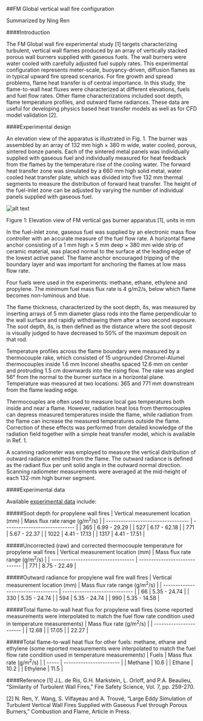 ##FM Global vertical wall fire configuration

Summarized by Ning Ren

####Introduction

The FM Global wall fire experimental study [1] targets characterizing turbulent, vertical wall flames produced by an array of vertically stacked porous wall burners supplied with gaseous fuels. The wall burners were water cooled with carefully adjusted fuel supply rates. This experimental configuration represents meter-scale, buoyancy-driven, diffusion flames as in typical upward fire spread scenarios. For fire growth and spread problems, flame heat transfer is of central importance. In this study, the flame-to-wall heat fluxes were characterized at different elevations, fuels and fuel flow rates. Other flame characterizations included soot depth, flame temperature profiles, and outward flame radiances. These data are useful for developing physics based heat transfer models as well as for CFD model validation [2]. 

####Experimental design

An elevation view of the apparatus is illustrated in Fig. 1. The burner was assembled by an array of 132 mm high × 380 m wide, water cooled, porous, sintered bonze panels. Each of the sintered metal panels was individually supplied with gaseous fuel and individually measured for heat feedback from the flames by the temperature rise of the cooling water. The forward heat transfer zone was simulated by a 660 mm high solid metal, water cooled heat transfer plate, which was divided into five 132 mm thermal segments to measure the distribution of forward heat transfer. The height of the fuel-inlet zone can be adjusted by varying the number of individual panels supplied with gaseous fuel. 

![alt text](https://github.com/NingRen/macfp-db/blob/wallFire-FM/Wall_Fires/FM_Vertical_Wall_Flames/Documentation/Wall_Fire_Burner.png)

Figure 1: Elevation view of FM vertical gas burner apparatus [1], units in mm

In the fuel-inlet zone, gaseous fuel was supplied by an electronic mass flow controller with an accurate measure of the fuel flow rate. A horizontal flame anchor consisting of a 1 mm high × 5 mm deep × 380 mm wide strip of ceramic material, was placed normal to the surface at the leading edge of the lowest active panel. The flame anchor encouraged tripping of the boundary layer and was important for anchoring the flames at low mass flow rate.

Four fuels were used in the experiments: methane, ethane, ethylene and propylene. The minimum fuel mass flux rate is 4 g/m2/s, below which flame becomes non-luminous and blue.

The flame thickness, characterized by the soot depth, δs, was measured by inserting arrays of 5 mm diameter glass rods into the flame perpendicular to the wall surface and rapidly withdrawing them after a two second exposure. The soot depth, δs, is then defined as the distance where the soot deposit is visually judged to have decreased to 50% of the maximum deposit on that rod. 

Temperature profiles across the flame boundary were measured by a thermocouple rake, which consisted of 15 ungrounded Chromel-Alumel thermocouples inside 1.6 mm Inconel sheaths spaced 12.6 mm on center and protruding 1.5 cm downwards into the rising flow. The rake was angled 56° from the normal to the burner surface in a horizontal plane. Temperature was measured at two locations: 365 and 771 mm downstream from the flame leading edge.

Thermocouples are often used to measure local gas temperatures both inside and near a flame. However, radiation heat loss from thermocouples can depress measured temperatures inside the flame, while radiation from the flame can increase the measured temperatures outside the flame. Correction of these effects was performed from detailed knowledge of the radiation field together with a simple heat transfer model, which is available in Ref. 1. 

A scanning radiometer was employed to measure the vertical distribution of outward radiance emitted from the flame. The outward radiance is defined as the radiant flux per unit solid angle in the outward normal direction. Scanning radiometer measurements were averaged at the mid-height of each 132-mm high burner segment.

####Experimental data

Available [experimental data](https://github.com/NingRen/macfp-db/tree/wallFire-FM/Wall_Fires/FM_Vertical_Wall_Flames/Experimental_Data) include:

#####Soot depth for propylene wall fires
| Vertical measurement location (mm) | Mass flux rate range (g/m<sup>2</sup>/s) |
| ---------------------------------- | ----------------------------- |
| 365 | 6.99 - 29.29 |
| 527 | 6.17 - 62.18 |
| 771 | 5.67 - 22.37 |
| 1022 | 4.41 - 17.13 |
| 1317 | 4.41 - 17.51 |


#####Uncorrected (raw) and corrected thermocouple temperature for propylene wall fires
| Vertical measurement location (mm) | Mass flux rate range (g/m<sup>2</sup>/s) |
| ---------------------------------- | ----------------------------- |
| 771 | 8.75 - 22.49 |

#####Outward radiance for propylene wall fire wall fires
| Vertical measurement location (mm) | Mass flux rate range (g/m<sup>2</sup>/s) |
| ---------------------------------- | ----------------------------- |
| 66 | 5.35 - 24.74 |
| 330 | 5.35 - 24.74 |
| 594 | 5.35 - 24.74 |
| 990 | 5.35 - 14.58 |

#####Total flame-to-wall heat flux for propylene wall fires (some reported measurements were interpolated to match the fuel flow rate condition used in temperature measurements)
| Mass flux rate (g/m<sup>2</sup>/s) |
| ----------------------- |
| 12.68 |
| 17.05 |
| 22.27 |

#####Total flame-to-wall heat flux for other fuels: methane, ethane and ethylene (some reported measurements were interpolated to match the fuel flow rate condition used in temperature measurements)
| Fuels | Mass flux rate (g/m<sup>2</sup>/s) |
| ----- | ----------------------- |
| Methane | 10.6 |
| Ethane | 10.2 |
| Ethylene | 11.5 |

####Reference
[1] J.L. de Ris, G.H. Markstein, L. Orloff, and P.A. Beaulieu, “Similarity of Turbulent Wall Fires,” Fire Safety Science, Vol. 7, pp. 259-270.

[2] N. Ren, Y. Wang, S. Vilfayeau and A. Trouvé, “Large Eddy Simulation of Turbulent Vertical Wall Fires Supplied with Gaseous Fuel through Porous Burners,” Combustion and Flame, Article in Press.

